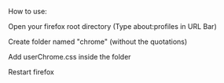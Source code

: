 How to use:

Open your firefox root directory (Type about:profiles in URL Bar)

Create folder named "chrome" (without the quotations)

Add userChrome.css inside the folder

Restart firefox
